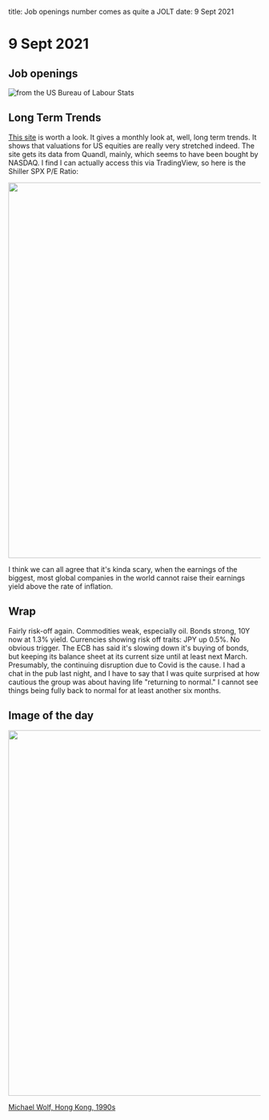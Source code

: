 title: Job openings number comes as quite a JOLT
date: 9 Sept 2021

# 9 Sept 2021

## Job openings

![from the US Bureau of Labour Stats]({attach}job-openings-hires-and-s.svg)

## Long Term Trends

[This site](https://www.longtermtrends.net/) is worth a look.
It gives a monthly look at, well, long term trends. 
It shows that valuations for US equities are really very stretched indeed.
The site gets its data from Quandl, mainly, which seems to have been bought by NASDAQ.
I find I can actually access this via TradingView, so here is the Shiller SPX P/E Ratio:

<img src="https://www.tradingview.com/x/6QLJQKE1/" width=750>

I think we can all agree that it's kinda scary, when the earnings of the biggest, most global companies in the world cannot raise their earnings yield above the rate of inflation.


## Wrap

Fairly risk-off again. Commodities weak, especially oil. 
Bonds strong, 10Y now at 1.3% yield.
Currencies showing risk off traits: JPY up 0.5%.
No obvious trigger. The ECB has said it's slowing down it's buying of bonds, but keeping its balance sheet at its current size until at least next March.
Presumably, the continuing disruption due to Covid is the cause. 
I had a chat in the pub last night, and I have to say that I was quite surprised at how cautious the group was about having life "returning to normal."
I cannot see things being fully back to normal for at least another six months. 

## Image of the day

<img src="https://pbs.twimg.com/media/E-1WJaeXEAAgOxK?format=jpg&name=large" width=730>

[Michael Wolf, Hong Kong, 1990s](https://twitter.com/Daniel\_Red\_Eire/status/1435898578422095874?s=20)